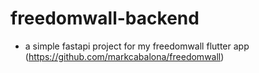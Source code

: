 # freedomwall-backend
- a simple fastapi project for my freedomwall flutter app (https://github.com/markcabalona/freedomwall)
